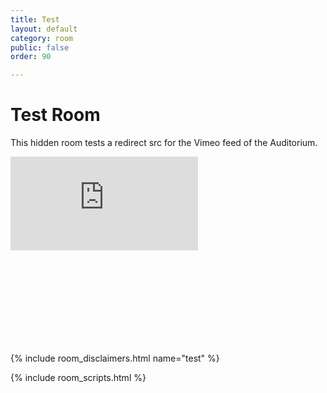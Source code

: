 ```yaml
---
title: Test
layout: default
category: room
public: false
order: 90

---
```

# Test Room

This hidden room tests a redirect src for the Vimeo feed of the Auditorium.

<iframe src="https://pacsec.jp/test.html" frameborder="0" allow="autoplay; fullscreen" allowfullscreen mozallowfullscreen webkitallowfullscreen class="nasfic-video" ></iframe>

<iframe frameborder="0" class="nasfic-chat">
</iframe>

{% include room_disclaimers.html name="test" %}

<script src="https://unpkg.com/dayjs@1.8.21/dayjs.min.js"></script>
<script>
const even = "742198998722543678";
const odd = "742279184956522496";
</script>
{% include room_scripts.html %}